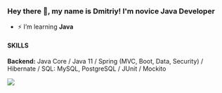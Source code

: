 ### Hey there 👋, my name is Dmitriy! I'm novice Java Developer

- ⚡ I’m learning **Java**

#### SKILLS

<b>Backend:</b> Java Core / Java 11  / Spring (MVC, Boot, Data, Security) / Hibernate / SQL: MySQL, PostgreSQL / JUnit / Mockito 

![](https://user-images.githubusercontent.com/111275407/223081072-9de4ac30-a3ea-46d5-9742-c189e66f4a56.gif)
